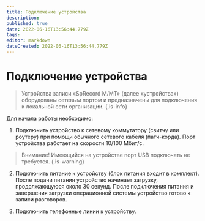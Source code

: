 ```yaml
---
title: Подключение устройства
description: 
published: true
date: 2022-06-16T13:56:44.779Z
tags: 
editor: markdown
dateCreated: 2022-06-16T13:56:44.779Z
---
```


# Подключение устройства
> Устройства записи «SpRecord M/MT» (далее «устройства») оборудованы сетевым портом и предназначены для подключения к локальной сети организации. 
{.is-info}


Для начала работы необходимо:
1. Подключить устройство к сетевому коммутатору (свитчу или роутеру)
при помощи обычного сетевого кабеля (патч-корда). Порт устройства
работает на скорости 10/100 Мбит/с.
> Внимание! Имеющийся на устройстве порт USB подключать не требуется.
{.is-warning}

2. Подключить питание к устройству (блок питания входит в комплект).
После подачи питания устройство начинает загрузку, продолжающуюся около 30 секунд. После подключения питания и завершения загрузки операционной системы устройство готово к записи разговоров.

3. Подключить телефонные линии к устройству.